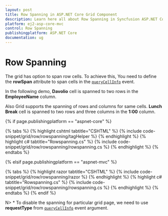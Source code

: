 ```yaml
---
layout: post
title: Row Spanning in ASP.NET Core Grid Component
description: Learn here all about Row Spanning in Syncfusion ASP.NET Core Grid component of Syncfusion Essential JS 2 and more.
platform: ej2-asp-core-mvc
control: Row Spanning
publishingplatform: ASP.NET Core
documentation: ug
---
```


# Row Spanning

The grid has option to span row cells. To achieve this, You need to define the **rowSpan** attribute to span cells in the [`queryCellInfo`](https://help.syncfusion.com/cr/aspnetcore-js2/Syncfusion.EJ2.Grids.Grid.html#Syncfusion_EJ2_Grids_Grid_QueryCellInfo) event.

In the following demo, **Davolio** cell is spanned to two rows in the **EmployeeName** column.

Also Grid supports the spanning of rows and columns for same cells. **Lunch Break** cell is spanned to two rows and three columns in the **1:00** column.

{% if page.publishingplatform == "aspnet-core" %}

{% tabs %}
{% highlight cshtml tabtitle="CSHTML" %}
{% include code-snippet/grid/row/rowspanning/tagHelper %}
{% endhighlight %}
{% highlight c# tabtitle="Rowspanning.cs" %}
{% include code-snippet/grid/row/rowspanning/rowspanning.cs %}
{% endhighlight %}
{% endtabs %}

{% elsif page.publishingplatform == "aspnet-mvc" %}

{% tabs %}
{% highlight razor tabtitle="CSHTML" %}
{% include code-snippet/grid/row/rowspanning/razor %}
{% endhighlight %}
{% highlight c# tabtitle="Rowspanning.cs" %}
{% include code-snippet/grid/row/rowspanning/rowspanning.cs %}
{% endhighlight %}
{% endtabs %}
{% endif %}



N> * To disable the spanning for particular grid page, we need to use **requestType** from [`queryCellInfo`](https://help.syncfusion.com/cr/aspnetcore-js2/Syncfusion.EJ2.Grids.Grid.html#Syncfusion_EJ2_Grids_Grid_QueryCellInfo) event argument.